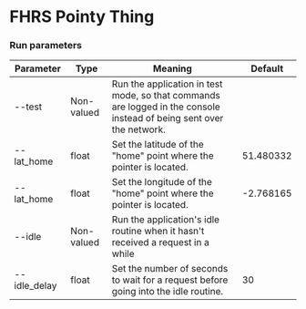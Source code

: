 # FHRS Pointy Thing

### Run parameters

Parameter   | Type       | Meaning | Default
------------|------------|---------|--------
--test      | Non-valued | Run the application in test mode, so that commands are logged in the console instead of being sent over the network.||
--lat_home  | float      | Set the latitude of the "home" point where the pointer is located. | 51.480332 |
--lat_home  | float      | Set the longitude of the "home" point where the pointer is located. | -2.768165 |
--idle      | Non-valued | Run the application's idle routine when it hasn't received a request in a while ||
--idle_delay| float      | Set the number of seconds to wait for a request before going into the idle routine.|30|

